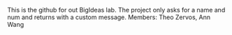 This is the github for out BigIdeas lab. The project only asks for a name and num and returns with a custom message. 
Members: Theo Zervos, Ann Wang
